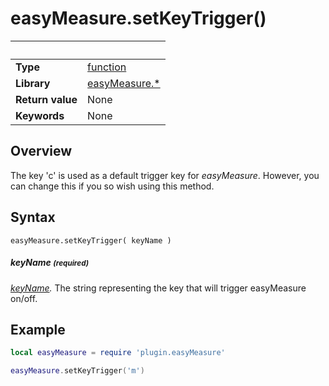 # easyMeasure.setKeyTrigger()

|                      | &nbsp; 
| -------------------- | ---------------------------------------------------------------
| __Type__             | [function](http://docs.coronalabs.com/api/type/Function.html)
| __Library__          | [easyMeasure.*](Readme.markdown)
| __Return value__     | None
| __Keywords__         | None



## Overview

The key 'c' is used as a default trigger key for _easyMeasure_. However, you can change this if you so wish using this method.

## Syntax

	easyMeasure.setKeyTrigger( keyName )

##### keyName <small>(required)</small>
_[keyName](https://docs.coronalabs.com/api/event/key/keyName.html)._ The string representing the key that will trigger easyMeasure on/off.

## Example

``````lua
local easyMeasure = require 'plugin.easyMeasure'

easyMeasure.setKeyTrigger('m')
``````
